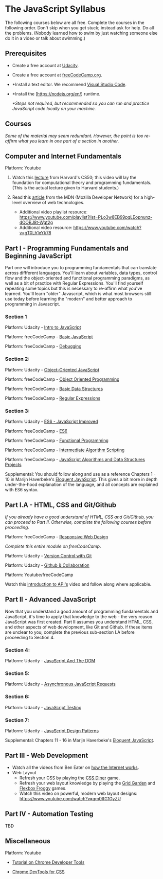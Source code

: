 # The JavaScript Syllabus
 
The following courses below are all free. Complete the courses in the following order. Don't skip when you get stuck; instead ask for help. Do all the problems. (Nobody learned how to swim by just watching someone else do it in a video or talk about swimming.)
 
## Prerequisites
 
- Create a free account at [Udacity](https://www.udacity.com/).
- Create a free account at [freeCodeCamp.org](https://www.freecodecamp.org/).
- *Install a text editor. We recommend [Visual Studio Code](https://code.visualstudio.com/).
- *Install the [https://nodejs.org/en/) runtime.
  
    _*Steps not required, but recommended so you can run and practice JavaScript code locally on your machine._
 
## Courses
_Some of the material may seem redundant. However, the point is too re-affirm what you learn in one part of a section in another._
 
## Computer and Internet Fundamentals
Platform: Youtube
 
1. Watch this [lecture](https://www.youtube.com/watch?v=Tpl7k8IOT6E) from Harvard's CS50; this video will lay the foundation for computational theory and programming fundamentals.
(This is the actual lecture given to Harvard students.)
 
2. Read this [article](https://developer.mozilla.org/en-US/docs/Learn/Getting_started_with_the_web) from the MDN (Mozilla Developer Network) for a high-level overview of web technologies.
    - Additional video playlist resource: https://www.youtube.com/playlist?list=PLo3w8EB99pqLEopnunz-dOOBJ8t-Wgt2g
    - Additional video resource: https://www.youtube.com/watch?v=gT0Lh1eYk78
 
 
## Part I - Programming Fundamentals and Beginning JavaScript
Part one will introduce you to programming fundamentals that can translate across diffferent languages. You'll learn about variables, data types, control flow and the  object-oriented and functional programming paradigms, as well as a bit of practice with Regular Expressions. You'll find yourself repeating some topics but this is necessary to re-affirm what you've learned. You'll learn "older" Javascript, which is what most browsers still use today before learning the "modern" and better approach to programming in Javascript.
 
 
### Section 1
 
Platform: Udacity - [Intro to JavaScript](https://www.udacity.com/course/intro-to-javascript--ud803)
 
Platform: freeCodeCamp - [Basic JavaScript](https://www.freecodecamp.org/learn/javascript-algorithms-and-data-structures/basic-javascript/)
 
Platform: freeCodeCamp - [Debugging](https://www.freecodecamp.org/learn/javascript-algorithms-and-data-structures/debugging/)
 
### Section 2:
Platform: Udacity - [Object-Oriented JavaScript](https://www.udacity.com/course/object-oriented-javascript--ud711)
 
Platform: freeCodeCamp - [Object Oriented Programming](https://www.freecodecamp.org/learn/javascript-algorithms-and-data-structures/object-oriented-programming/)
 
Platform: freeCodeCamp - [Basic Data Structures](https://www.freecodecamp.org/learn/javascript-algorithms-and-data-structures/basic-data-structures/)
 
Platform: freeCodeCamp - [Regular Expressions](https://www.freecodecamp.org/learn/javascript-algorithms-and-data-structures/regular-expressions/)
 
### Section 3:
Platform: Udacity - [ES6 - JavaScript Improved](https://www.udacity.com/course/es6-javascript-improved--ud356)
 
Platform: freeCodeCamp - [ES6](https://www.freecodecamp.org/learn/javascript-algorithms-and-data-structures/es6/)
 
Platform: freeCodeCamp - [Functional Programming](https://www.freecodecamp.org/learn/javascript-algorithms-and-data-structures/functional-programming/)
 
Platform: freeCodeCamp - [Intermediate Algorithm Scripting](https://www.freecodecamp.org/learn/javascript-algorithms-and-data-structures/intermediate-algorithm-scripting/)
 
Platform: freeCodeCamp - [JavaScript Algorithms and Data Structures Projects](https://www.freecodecamp.org/learn/javascript-algorithms-and-data-structures/javascript-algorithms-and-data-structures-projects/)
 
 
Supplemental: You should follow along and use as a reference Chapters 1 - 10 in Marijn Haverbeke's [Eloquent JavaScript](https://eloquentjavascript.net/). This gives a bit more in depth under-the-hood explanation of the language, and all concepts are explained with ES6 syntax.
 
## Part I.A - HTML, CSS and Git/Github
_If you already have a good understand of HTML, CSS and Git/Github, you can proceed to Part II. Otherwise, complete the following courses before proceeding._
 
Platform: freeCodeCamp - [Responsive Web Design](https://www.freecodecamp.org/learn/responsive-web-design/basic-html-and-html5/)
 
_Complete this entire module on freeCodeCamp_.
 
Platform: Udacity - [Version Control with Git](https://www.udacity.com/course/version-control-with-git--ud123)
 
Platform: Udacity - [Github & Collaboration](https://classroom.udacity.com/courses/ud456)
 
Platform: Youtube/freeCodeCamp
 
Watch this [introduction to API's](https://www.youtube.com/watch?v=GZvSYJDk-us) video and follow along where applicable.
 
 
## Part II - Advanced JavaScript
Now that you understand a good amount of programming fundamentals and JavaScript, it's time to apply that knowledge to the web - the very reason JavaScript was first created. Part II assumes you understand HTML, CSS, and other aspects of web development, like Git and Github. If these items are unclear to you, complete the previous sub-section I.A before proceeding to Section 4.
 
### Section 4:
Platform: Udacity - [JavaScript And The DOM](https://www.udacity.com/course/javascript-and-the-dom--ud117)
 
### Section 5:
Platform: Udacity - [Asynchronous JavaScript Requests](https://www.udacity.com/course/asynchronous-javascript-requests--ud109)
 
### Section 6:
Platform: Udacity - [JavaScript Testing](https://www.udacity.com/course/javascript-testing--ud549)
 
### Section 7:
Platform: Udacity - [JavaScript Design Patterns](https://www.udacity.com/course/javascript-design-patterns--ud989)
 
Supplemental: Chapters 11 - 16 in Marijn Haverbeke's [Eloquent JavaScript](https://eloquentjavascript.net/).
 
## Part III - Web Development
 
 - Watch all the videos from Ben Eater on [how the Internet works](https://eater.net/inet).
 - Web Layout
   - Refresh your CSS by playing the [CSS Diner](https://flukeout.github.io/) game.
   - Refresh your web layout knowledge by playing the [Grid Garden](https://cssgridgarden.com/) and [Flexbox Froggy](https://flexboxfroggy.com/) games.
   - Watch this video on powerful, modern web layout designs: https://www.youtube.com/watch?v=qm0IfG1GyZU
 
## Part IV - Automation Testing
 
TBD
 
## Miscellaneous
 
Platform: Youtube
 
 - [Tutorial on Chrome Developer Tools](https://www.youtube.com/watch?v=wcFnnxfA70g)
 
 - [Chrome DevTools for CSS](https://www.youtube.com/watch?v=Z3HGJsNLQ1E)


